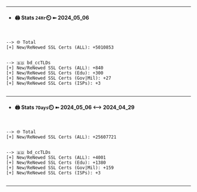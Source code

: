 

---
- #### 🖨️ **Stats** `24Hr`⏲️ ➼ 2024_05_06
```console


--> 🌐 Total
[+] New/ReNewed SSL Certs (ALL): +5010853


--> 🇧🇩 bd_ccTLDs
[+] New/ReNewed SSL Certs (ALL): +840
[+] New/ReNewed SSL Certs (Edu): +300
[+] New/ReNewed SSL Certs (Gov|Mil): +27
[+] New/ReNewed SSL Certs (ISPs): +3


```

---
- #### 🖨️ **Stats** `7Days`⏲️ ➼ 2024_05_06 <--> 2024_04_29
```console


--> 🌐 Total
[+] New/ReNewed SSL Certs (ALL): +25607721


--> 🇧🇩 bd_ccTLDs
[+] New/ReNewed SSL Certs (ALL): +4001
[+] New/ReNewed SSL Certs (Edu): +1380
[+] New/ReNewed SSL Certs (Gov|Mil): +159
[+] New/ReNewed SSL Certs (ISPs): +3


```

---


